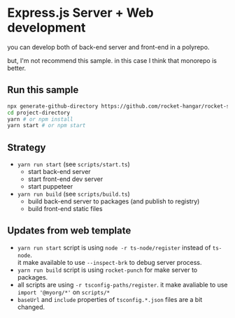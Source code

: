 # Express.js Server + Web development

you can develop both of back-end server and front-end in a polyrepo.

but, I'm not recommend this sample. in this case I think that monorepo is better.

## Run this sample

```sh
npx generate-github-directory https://github.com/rocket-hangar/rocket-scripts-templates/tree/master/samples/web-with-backend project-directory
cd project-directory
yarn # or npm install
yarn start # or npm start
```

## Strategy

- `yarn run start` (see `scripts/start.ts`)
    - start back-end server
    - start front-end dev server
    - start puppeteer
- `yarn run build` (see `scripts/build.ts`)
    - build back-end server to packages (and publish to registry)
    - build front-end static files

## Updates from web template

- `yarn run start` script is using `node -r ts-node/register` instead of `ts-node`.   
  it make available to use `--inspect-brk` to debug server process.
- `yarn run build` script is using `rocket-punch` for make server to packages.
- all scripts are using `-r tsconfig-paths/register`.
  it make avaliable to use `import '@myorg/*'` on `scripts/*`
- `baseUrl` and `include` properties of `tsconfig.*.json` files are a bit changed.
